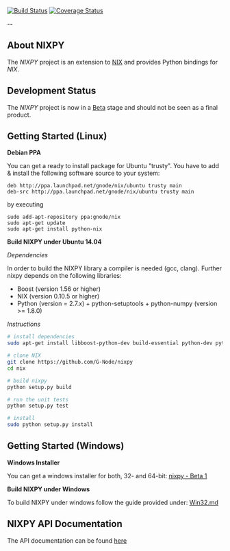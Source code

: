 
[![Build Status](https://travis-ci.org/G-Node/nixpy.png?branch=master)](https://travis-ci.org/G-Node/nixpy)
[![Coverage Status](https://coveralls.io/repos/G-Node/nixpy/badge.png?branch=master)](https://coveralls.io/r/G-Node/nixpy?branch=master)

--

About NIXPY
-------------

The *NIXPY* project is an extension to [NIX](https://github.com/G-Node/nix) and provides Python bindings for *NIX*.

Development Status
------------------

The *NIXPY* project is now in a [Beta](https://github.com/G-Node/nixpy/releases) stage and should not be seen as a final product.

Getting Started (Linux)
-----------------------

**Debian PPA**

You can get a ready to install package for Ubuntu "trusty". You have to add & install the following software source to your system:

```
deb http://ppa.launchpad.net/gnode/nix/ubuntu trusty main 
deb-src http://ppa.launchpad.net/gnode/nix/ubuntu trusty main 
```
by executing 

```
sudo add-apt-repository ppa:gnode/nix
sudo apt-get update
sudo apt-get install python-nix
```

**Build NIXPY under Ubuntu 14.04**

_Dependencies_

In order to build the NIXPY library a compiler is needed (gcc, clang). Further nixpy depends on the following libraries:

- Boost (version 1.56 or higher)
- NIX (version 0.10.5 or higher)
- Python (version = 2.7.x) + python-setuptools + python-numpy (version >= 1.8.0)

_Instructions_

```bash
# install dependencies
sudo apt-get install libboost-python-dev build-essential python-dev python-setuptools python-numpy

# clone NIX
git clone https://github.com/G-Node/nixpy
cd nix

# build nixpy
python setup.py build

# run the unit tests
python setup.py test

# install
sudo python setup.py install
```

Getting Started (Windows)
-------------------------

**Windows Installer**

You can get a windows installer for both, 32- and 64-bit: [nixpy - Beta 1](https://github.com/G-Node/nixpy/releases)

**Build NIXPY under Windows**

To build NIXPY under windows follow the guide provided under: [Win32.md](https://github.com/G-Node/nixpy/blob/master/Win32.md)

NIXPY API Documentation
---------------------

The API documentation can be found [here](http://g-node.github.io/nixpy/)
